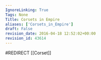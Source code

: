 ```yaml
---
IgnoreLinking: True
Tags: None
Title: Corsets in Empire
aliases: ['Corsets_in_Empire']
draft: False
revision_date: 2016-04-18 12:52:02+00:00
revision_id: 43614
---
```


#REDIRECT [[Corset]]